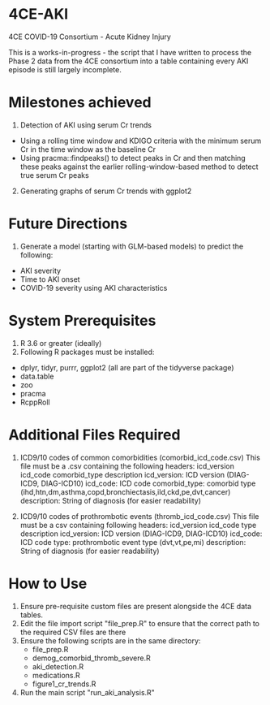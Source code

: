 # 4CE-AKI
 4CE COVID-19 Consortium - Acute Kidney Injury

This is a works-in-progress - the script that I have written to process the Phase 2 data from
the 4CE consortium into a table containing every AKI episode is still largely incomplete.

Milestones achieved
===================
1) Detection of AKI using serum Cr trends
- Using a rolling time window and KDIGO criteria with the minimum serum Cr in the time window
  as the baseline Cr
- Using pracma::findpeaks() to detect peaks in Cr and then matching these peaks against the 
  earlier rolling-window-based method to detect true serum Cr peaks
2) Generating graphs of serum Cr trends with ggplot2

Future Directions
=================
1) Generate a model (starting with GLM-based models) to predict the following:
- AKI severity
- Time to AKI onset
- COVID-19 severity using AKI characteristics

System Prerequisites
====================
1) R 3.6 or greater (ideally)
2) Following R packages must be installed:
- dplyr, tidyr, purrr, ggplot2 (all are part of the tidyverse package)
- data.table
- zoo
- pracma
- RcppRoll

Additional Files Required
=========================
1) ICD9/10 codes of common comorbidities (comorbid_icd_code.csv)
This file must be a .csv containing the following headers:
icd_version	icd_code	comorbid_type	description
icd_version: ICD version (DIAG-ICD9, DIAG-ICD10)
icd_code: ICD code
comorbid_type: comorbid type (ihd,htn,dm,asthma,copd,bronchiectasis,ild,ckd,pe,dvt,cancer)
description: String of diagnosis (for easier readability)

2) ICD9/10 codes of prothrombotic events (thromb_icd_code.csv)
This file must be a csv containing following headers:
icd_version	icd_code	type	description
icd_version: ICD version (DIAG-ICD9, DIAG-ICD10)
icd_code: ICD code
type: prothrombotic event type (dvt,vt,pe,mi)
description: String of diagnosis (for easier readability)

How to Use
==========
1) Ensure pre-requisite custom files are present alongside the 4CE data tables.
2) Edit the file import script "file_prep.R" to ensure that the correct path to the required
   CSV files are there
3) Ensure the following scripts are in the same directory:
   - file_prep.R
   - demog_comorbid_thromb_severe.R
   - aki_detection.R
   - medications.R
   - figure1_cr_trends.R
3) Run the main script "run_aki_analysis.R"